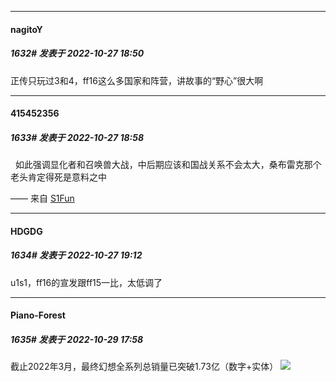 

*****

####  nagitoY  
##### 1632#       发表于 2022-10-27 18:50

正传只玩过3和4，ff16这么多国家和阵营，讲故事的“野心”很大啊

*****

####  415452356  
##### 1633#       发表于 2022-10-27 18:58

  如此强调显化者和召唤兽大战，中后期应该和国战关系不会太大，桑布雷克那个老头肯定得死是意料之中

—— 来自 [S1Fun](https://s1fun.koalcat.com)



*****

####  HDGDG  
##### 1634#       发表于 2022-10-27 19:12

u1s1，ff16的宣发跟ff15一比，太低调了



*****

####  Piano-Forest  
##### 1635#       发表于 2022-10-29 17:58

截止2022年3月，最终幻想全系列总销量已突破1.73亿（数字+实体）
<img src="https://p.sda1.dev/8/b0248be4b1814d4e47f5a6c6b92a3e2c/anrzn-z0wmm-017.jpg" referrerpolicy="no-referrer">

